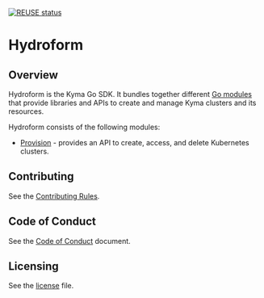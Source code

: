 [![REUSE status](https://api.reuse.software/badge/github.com/kyma-project/hydroform)](https://api.reuse.software/info/github.com/kyma-project/hydroform)

# Hydroform

## Overview

Hydroform is the Kyma Go SDK. It bundles together different [Go modules](https://golang.org/ref/mod) that provide libraries and APIs to create and manage Kyma clusters and its resources.

Hydroform consists of the following modules:

- [Provision](./provision) - provides an API to create, access, and delete Kubernetes clusters.

## Contributing

See the [Contributing Rules](CONTRIBUTING.md).

## Code of Conduct

See the [Code of Conduct](CODE_OF_CONDUCT.md) document.

## Licensing

See the [license](./LICENSE) file.

